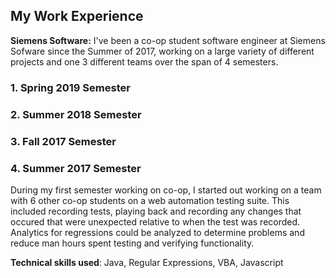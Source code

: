 ## My Work Experience

**Siemens Software:** I've been a co-op student software engineer at Siemens Sofware since the Summer of 2017, working on a large variety of different projects and one 3 different teams over the span of 4 semesters. 

### 1. Spring 2019 Semester

### 2. Summer 2018 Semester

### 3. Fall 2017 Semester

### 4. Summer 2017 Semester

During my first semester working on co-op, I started out working on a team with 6 other co-op students on a web automation testing suite. This included recording tests, playing back and recording any changes that occured that were unexpected relative to when the test was recorded. Analytics for regressions could be analyzed to determine problems and reduce man hours spent testing and verifying functionality. 

**Technical skills used**: Java, Regular Expressions, VBA, Javascript
